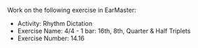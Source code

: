 Work on the following exercise in EarMaster:
- Activity: Rhythm Dictation
- Exercise Name: 4/4 - 1 bar: 16th, 8th, Quarter & Half Triplets
- Exercise Number: 14.16

